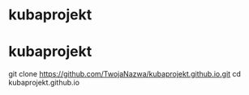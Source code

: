 # kubaprojekt
# kubaprojekt
git clone https://github.com/TwojaNazwa/kubaprojekt.github.io.git
cd kubaprojekt.github.io
